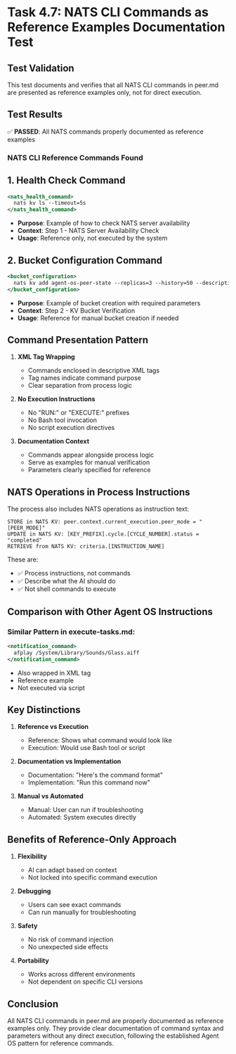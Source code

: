 # Task 4.7: NATS CLI Commands as Reference Examples Documentation Test

## Test Validation

This test documents and verifies that all NATS CLI commands in peer.md are presented as reference examples only, not for direct execution.

## Test Results

✅ **PASSED**: All NATS commands properly documented as reference examples

### NATS CLI Reference Commands Found

## 1. Health Check Command
```xml
<nats_health_command>
  nats kv ls --timeout=5s
</nats_health_command>
```
- **Purpose**: Example of how to check NATS server availability
- **Context**: Step 1 - NATS Server Availability Check
- **Usage**: Reference only, not executed by the system

## 2. Bucket Configuration Command
```xml
<bucket_configuration>
  nats kv add agent-os-peer-state --replicas=3 --history=50 --description="PEER pattern state storage for Agent OS"
</bucket_configuration>
```
- **Purpose**: Example of bucket creation with required parameters
- **Context**: Step 2 - KV Bucket Verification
- **Usage**: Reference for manual bucket creation if needed

## Command Presentation Pattern

1. **XML Tag Wrapping**
   - Commands enclosed in descriptive XML tags
   - Tag names indicate command purpose
   - Clear separation from process logic

2. **No Execution Instructions**
   - No "RUN:" or "EXECUTE:" prefixes
   - No Bash tool invocation
   - No script execution directives

3. **Documentation Context**
   - Commands appear alongside process logic
   - Serve as examples for manual verification
   - Parameters clearly specified for reference

## NATS Operations in Process Instructions

The process also includes NATS operations as instruction text:

```
STORE in NATS KV: peer.context.current_execution.peer_mode = "[PEER_MODE]"
UPDATE in NATS KV: [KEY_PREFIX].cycle.[CYCLE_NUMBER].status = "completed"
RETRIEVE from NATS KV: criteria.[INSTRUCTION_NAME]
```

These are:
- ✅ Process instructions, not commands
- ✅ Describe what the AI should do
- ✅ Not shell commands to execute

## Comparison with Other Agent OS Instructions

### Similar Pattern in execute-tasks.md:
```xml
<notification_command>
  afplay /System/Library/Sounds/Glass.aiff
</notification_command>
```
- Also wrapped in XML tag
- Reference example
- Not executed via script

## Key Distinctions

1. **Reference vs Execution**
   - Reference: Shows what command would look like
   - Execution: Would use Bash tool or script

2. **Documentation vs Implementation**
   - Documentation: "Here's the command format"
   - Implementation: "Run this command now"

3. **Manual vs Automated**
   - Manual: User can run if troubleshooting
   - Automated: System executes directly

## Benefits of Reference-Only Approach

1. **Flexibility**
   - AI can adapt based on context
   - Not locked into specific command execution

2. **Debugging**
   - Users can see exact commands
   - Can run manually for troubleshooting

3. **Safety**
   - No risk of command injection
   - No unexpected side effects

4. **Portability**
   - Works across different environments
   - Not dependent on specific CLI versions

## Conclusion

All NATS CLI commands in peer.md are properly documented as reference examples only. They provide clear documentation of command syntax and parameters without any direct execution, following the established Agent OS pattern for reference commands.